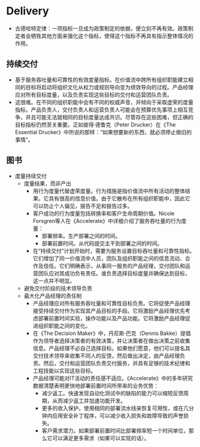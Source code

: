 # Delivery

* 古德哈特定律：一项指标一旦成为政策制定的依据，便立刻不再有效。政策制定者会牺牲其他方面来强化这个指标，使得这个指标不再具有指示整体情况的作用。

## 持续交付

* 基于服务吞吐量和可靠性的有效度量指标。在价值流中跨所有组织职能建立相同的目标将启动将组织文化从权力或规则导向变为绩效导向的过程。产品经理应对所有目标度量，以及负责实现这些目标的交付和运营团队负责。
* 这很难。在不同的组织职能中会有不同的权威声音，并倾向于采取虚荣的度量指标。产品负责人，交付负责人和运营负责人可能会在预算优先事项上相互竞争，并且可能无法就相同的目标度量达成共识。尽管存在这些困难，但正确的目标指标仍然至关重要。正如彼得·德鲁克（Peter Drucker）在《The Essential Drucker》中所说的那样：“如果想要新的东西，就必须停止做旧的事情”。

## 图书

* 度量持续交付
  - 度量结果，而非产出
    + 用行为度量代替虚荣度量。行为措施是指价值流中所有活动的整体结果。它具有很高的信息价值。由于它散布在所有组织职能中，因此它可以防止个人偏见，报告不足和报告过多。
    + 客户成功的行为度量包括转换率和客户生命周期价值。Nicole Forsgren等人在《Accelerate》中详细介绍了服务吞吐量的行为度量：
      * 部署频率。生产部署之间的时间。
      * 部署前置时间。从代码提交主干到部署之间的时间。
    + 在“持续交付”计划开始时，需要为服务设置目标吞吐量和可靠性指标。它们增加了同一价值流中人员，团队及组织职能之间的信息流动、合作及信任。它们明确表示，从事同一服务的产品经理，交付团队和运营团队应对其成功负有责任。谁负责选择目标度量并确保达到目标，这一点并不明显。
  - 避免交付阶段的技术领导负责
  - 最大化产品经理的责任制
    + 产品经理应对所有服务吞吐量和可靠性目标负责。它将促使产品经理接受持续交付作为实现其产品目标的手段。它将激励产品经理优先考虑部署前置时间实验，操作功能以及产品功能。它将激励产品经理促进组织职能之间的变化。
    + 在《The Decision Maker》中，丹尼斯·巴克（Dennis Bakke）提倡作为领导者选择决策者的有效决策，并让决策者在做出决策之前收集信息。产品经理不必自己选择目标。如果他们愿意，他们可以提名其交付技术领导来收集不同人的反馈，然后做出决定，由产品经理负责。然后，交付和运营团队负责交付服务，并具有足够的技术纪律和工程技能以实现这些目标。
    + 产品经理可能对IT活动的责任感不适应。《Accelerate》中的多年研究数据清楚表明更快地部署前置时间所带来的业务优势：
      * 减少返工。快速发现自动化测试中的缺陷的能力可以缩短反馈周期，从而减少返工并加速功能开发。
      * 更多的收入保护。使用相同的部署流水线来恢复可用性，或在几分钟内应用安全补丁程序，可以减少收入损失和故障导致的声誉损失。
      * 客户需求潜力。如果部署前置时间比部署频率短一个时间单位，那么它可以满足更多需求（如果可以实现的话）。
